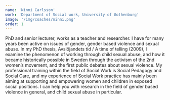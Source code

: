```yaml
---
name: 'Ninni Carlsson'
work: 'Department of Social work, University of Gothenburg'
image: '/img/coaches/ninni.png'
order: 1
---
```

PhD and senior lecturer, works as a teacher and researcher. I have for many years been active on issues of gender, gender based violence and sexual abuse. In my PhD thesis, Avslöjandets tid / A time of telling (2009), I examine the phenomenon of working through child sexual abuse, and how it became historically possible in Sweden through the activism of the 2nd women’s movement, and the first public debates about sexual violence. My professional training within the field of Social Work is Social Pedagogy and Social Care, and my experience of Social Work practice has mainly been aiming at supporting and empowering women and children in exposed social positions. I can help you with research in the field of gender based violence in general, and child sexual abuse in particular.
